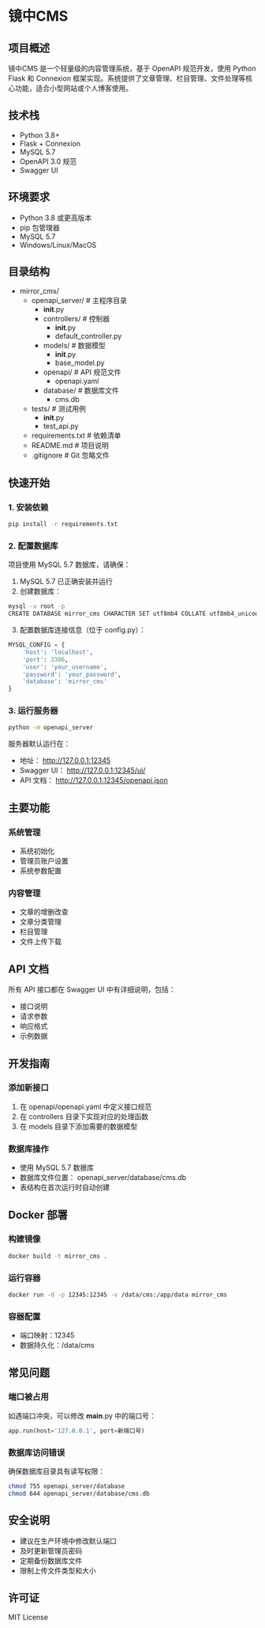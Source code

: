 # 镜中CMS

## 项目概述
镜中CMS 是一个轻量级的内容管理系统，基于 OpenAPI 规范开发，使用 Python Flask 和 Connexion 框架实现。系统提供了文章管理、栏目管理、文件处理等核心功能，适合小型网站或个人博客使用。

## 技术栈
- Python 3.8+
- Flask + Connexion
- MySQL 5.7
- OpenAPI 3.0 规范
- Swagger UI

## 环境要求
- Python 3.8 或更高版本
- pip 包管理器
- MySQL 5.7
- Windows/Linux/MacOS

## 目录结构

- mirror_cms/
  - openapi_server/            # 主程序目录
    - __init__.py
    - controllers/             # 控制器
      - __init__.py
      - default_controller.py
    - models/                  # 数据模型
      - __init__.py
      - base_model.py
    - openapi/                # API 规范文件
      - openapi.yaml
    - database/               # 数据库文件
      - cms.db
  - tests/                    # 测试用例
    - __init__.py
    - test_api.py
  - requirements.txt          # 依赖清单
  - README.md                 # 项目说明
  - .gitignore               # Git 忽略文件

## 快速开始

### 1. 安装依赖
```bash
pip install -r requirements.txt
```
### 2. 配置数据库
项目使用 MySQL 5.7 数据库，请确保：
1. MySQL 5.7 已正确安装并运行
2. 创建数据库：
```bash
mysql -u root -p
CREATE DATABASE mirror_cms CHARACTER SET utf8mb4 COLLATE utf8mb4_unicode_ci;
```
3. 配置数据库连接信息（位于 config.py）：
```python
MYSQL_CONFIG = {
    'host': 'localhost',
    'port': 3306,
    'user': 'your_username',
    'password': 'your_password',
    'database': 'mirror_cms'
}
 ```


### 3. 运行服务器
```bash
python -m openapi_server
```
服务器默认运行在：

- 地址： http://127.0.0.1:12345
- Swagger UI： http://127.0.0.1:12345/ui/
- API 文档： http://127.0.0.1:12345/openapi.json

## 主要功能
### 系统管理
- 系统初始化
- 管理员账户设置
- 系统参数配置
### 内容管理
- 文章的增删改查
- 文章分类管理
- 栏目管理
- 文件上传下载
## API 文档
所有 API 接口都在 Swagger UI 中有详细说明，包括：

- 接口说明
- 请求参数
- 响应格式
- 示例数据
## 开发指南
### 添加新接口
1. 在 openapi/openapi.yaml 中定义接口规范
2. 在 controllers 目录下实现对应的处理函数
3. 在 models 目录下添加需要的数据模型
### 数据库操作
- 使用  MySQL 5.7 数据库
- 数据库文件位置： openapi_server/database/cms.db
- 表结构在首次运行时自动创建


## Docker 部署
### 构建镜像
```bash
docker build -t mirror_cms .
 ```

### 运行容器
```bash
docker run -d -p 12345:12345 -v /data/cms:/app/data mirror_cms
 ```


### 容器配置
- 端口映射：12345
- 数据持久化：/data/cms
## 常见问题
### 端口被占用
如遇端口冲突，可以修改 __main__.py 中的端口号：

```python
app.run(host='127.0.0.1', port=新端口号)
 ```


### 数据库访问错误
确保数据库目录具有读写权限：

```bash
chmod 755 openapi_server/database
chmod 644 openapi_server/database/cms.db
 ```


## 安全说明
- 建议在生产环境中修改默认端口
- 及时更新管理员密码
- 定期备份数据库文件
- 限制上传文件类型和大小
## 许可证
MIT License

